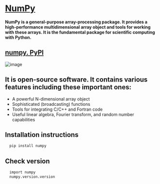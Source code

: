 # [NumPy](https://numpy.org/)
**NumPy is a general-purpose array-processing package. It provides a high-performance multidimensional array object and tools for working with these arrays. It is the fundamental package for scientific computing with Python.**
## [numpy. PyPl](https://pypi.org/project/numpy/)
![image](https://github.com/ThisIs-Developer/Python/assets/109382325/884259d9-4342-4ad8-a122-0144631c0840)
## It is open-source software. It contains various features including these important ones:
 * A powerful N-dimensional array object
 * Sophisticated (broadcasting) functions
 * Tools for integrating C/C++ and Fortran code
 * Useful linear algebra, Fourier transform, and random number capabilities
## Installation instructions
```bash
  pip install numpy
```
## Check version
```bash
  import numpy
  numpy.version.version
```
